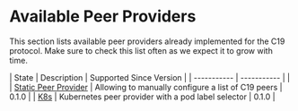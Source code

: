 # Available Peer Providers

This section lists available peer providers already implemented for the C19 protocol.
Make sure to check this list often as we expect it to grow with time.


| State                                                      | Description                                        | Supported Since Version |
| -----------                                                | -----------                                        |                         |
| [Static Peer Provider](appendix-i-static-peer-provider.md) | Allowing to manually configure a list of C19 peers | 0.1.0                   |
| [K8s](appendix-i-k8s-peer-provider.md)                     | Kubernetes peer provider with a pod label selector | 0.1.0                   |
